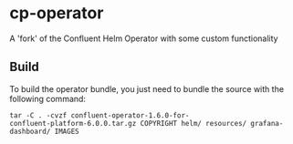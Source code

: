 # cp-operator

A 'fork' of the Confluent Helm Operator with some custom functionality

## Build

To build the operator bundle, you just need to bundle the source with the following command:

```
tar -C . -cvzf confluent-operator-1.6.0-for-
confluent-platform-6.0.0.tar.gz COPYRIGHT helm/ resources/ grafana-dashboard/ IMAGES
```
